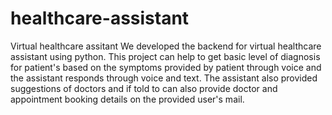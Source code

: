 # healthcare-assistant
Virtual healthcare assitant
We developed the backend for virtual healthcare assistant using python.
This project can help to get basic level of diagnosis for patient's based on the symptoms provided by patient through voice and the assistant responds through voice and text.
The assistant also provided suggestions of doctors and if told to can also provide doctor and appointment booking details on the provided user's mail.
